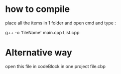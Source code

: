 # how to compile

place all the items in 1 folder and open cmd
and type :

g++ -o 'fileName' main.cpp List.cpp

# Alternative way
open this file in codeBlock in one project file.cbp
